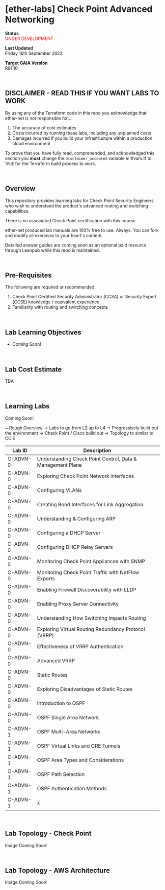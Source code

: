 # [ether-labs] Check Point Advanced Networking

**Status**\
<span style="color:red">UNDER DEVELOPMENT<span>

**Last Updated**\
Friday 16th September 2022

**Target GAIA Version**\
R81.10

<br />

## DISCLAIMER - READ THIS IF YOU WANT LABS TO WORK

By using any of the Terraform code in this repo you acknowledge that ether-net is not responsible for...:
1. The accuracy of cost estimates
2. Costs incurred by running these labs, including any unplanned costs
3. Damages incurred if you build your infrastructure within a production cloud environment

To prove that you have fully read, comprehended, and acknowledged this section you **must** change the `disclaimer_accepted` variable in tfvars.tf to `TRUE` for the Terraform build process to work.

<br />

## Overview
This repository provides learning labs for Check Point Security Engineers who wish to understand the product's advanced routing and switching capabilities.

There is no associated Check Point certification with this course.

ether-net produced lab manuals are 100% free to use. Always. You can fork and modify all exercises to your heart's content.

Detailed answer guides are coming soon as an optional paid resource through Leanpub while this repo is maintained.

<br />

## Pre-Requisites
The following are required or recommended:
1. Check Point Certified Security Administrator (CCSA) or Security Expert (CCSE) knowledge / equivalent experience
2. Familiarity with routing and switching concepts

<br />

## Lab Learning Objectives
* Coming Soon!

<br />

## Lab Cost Estimate

TBA

<br />

## Learning Labs
Coming Soon!

~ Rough Overview
-> Labs to go from L2 up to L4
-> Progressively build out the environment
-> Check Point / Cisco build out
-> Topology to similar to CCIE

| Lab ID  | Description | 
|---------|-------------|
| C-ADVN-0 | Understanding Check Point Control, Data & Management Plane |
| C-ADVN-0 | Exploring Check Point Network Interfaces |
| C-ADVN-0 | Configuring VLANs |
| C-ADVN-0 | Creating Bond Interfaces for Link Aggregation | 
| C-ADVN-0 | Understanding & Configuring ARP |
| C-ADVN-0 | Configuring a DHCP Server | 
| C-ADVN-0 | Configuring DHCP Relay Servers | 
| C-ADVN-0 | Monitoring Check Point Appliances with SNMP | 
| C-ADVN-0 | Monitoring Check Point Traffic with NetFlow Exports | 
| C-ADVN-0 | Enabling Firewall Discoverability with LLDP |
| C-ADVN-0 | Enabling Proxy Server Connectivity | 
| C-ADVN-0 | Understanding How Switching Impacts Routing | 
| C-ADVN-0 | Exploring Virtual Routing Redundancy Protocol (VRRP) |
| C-ADVN-0 | Effectiveness of VRRP Authentication | 
| C-ADVN-0 | Advanced VRRP | 
| C-ADVN-0 | Static Routes |
| C-ADVN-0 | Exploring Disadvantages of Static Routes |
| C-ADVN-0 | Introduction to OSPF |
| C-ADVN-0 | OSPF Single Area Network |
| C-ADVN-1 | OSPF Multi-Area Networks |
| C-ADVN-1 | OSPF Virtual Links and GRE Tunnels | 
| C-ADVN-1 | OSPF Area Types and Considerations | 
| C-ADVN-1 | OSPF Path Selection |
| C-ADVN-1 | OSPF Authentication Methods |
| C-ADVN-1 | x |



<br />

## Lab Topology - Check Point

Image Coming Soon!

<br />

## Lab Topology - AWS Architecture 

Image Coming Soon!